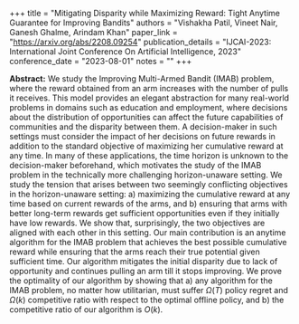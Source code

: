 +++
title = "Mitigating Disparity while Maximizing Reward: Tight Anytime Guarantee for Improving Bandits"
authors = "Vishakha Patil, Vineet Nair, Ganesh Ghalme, Arindam Khan"
paper_link = "https://arxiv.org/abs/2208.09254"
publication_details = "IJCAI-2023: International Joint Conference On Artificial Intelligence, 2023"
conference_date = "2023-08-01"
notes = ""
+++

<b>Abstract:</b>
We study the Improving Multi-Armed Bandit (IMAB) problem, where the reward obtained from an arm increases with the number of pulls it receives. This model provides an elegant abstraction for many real-world problems in domains such as education and employment, where decisions about the distribution of opportunities can affect the future capabilities of communities and the disparity between them. A decision-maker in such settings must consider the impact of her decisions on future rewards in addition to the standard objective of maximizing her cumulative reward at any time. In many of these applications, the time horizon is unknown to the decision-maker beforehand, which motivates the study of the IMAB problem in the technically more challenging horizon-unaware setting. We study the tension that arises between two seemingly conflicting objectives in the horizon-unaware setting: a) maximizing the cumulative reward at any time based on current rewards of the arms, and b) ensuring that arms with better long-term rewards get sufficient opportunities even if they initially have low rewards. We show that, surprisingly, the two objectives are aligned with each other in this setting. Our main contribution is an anytime algorithm for the IMAB problem that achieves the best possible cumulative reward while ensuring that the arms reach their true potential given sufficient time. Our algorithm mitigates the initial disparity due to lack of opportunity and continues pulling an arm till it stops improving. We prove the optimality of our algorithm by showing that a) any algorithm for the IMAB problem, no matter how utilitarian, must suffer $\Omega(T)$ policy regret and $\Omega(k)$ competitive ratio with respect to the optimal offline policy, and b) the competitive ratio of our algorithm is $O(k)$. 

